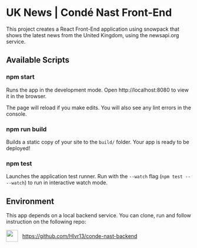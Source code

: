 # UK News | Condé Nast Front-End

This project creates a React Front-End application using snowpack
that shows the latest news from the United Kingdom, using the newsapi.org service.

## Available Scripts

### npm start

Runs the app in the development mode.
Open http://localhost:8080 to view it in the browser.

The page will reload if you make edits.
You will also see any lint errors in the console.

### npm run build

Builds a static copy of your site to the `build/` folder.
Your app is ready to be deployed!

### npm test

Launches the application test runner.
Run with the `--watch` flag (`npm test -- --watch`) to run in interactive watch mode.

## Environment

This app depends on a local backend service. You can clone, run and follow instruction on the following repo:

<div style="display:flex; align-items:center">
<img style="width:2rem; margin-right:12px" src="https://image.flaticon.com/icons/png/512/25/25231.png">
<a href="https://github.com/Hlvr13/conde-nast-backend" rel="noopener noreferrer">https://github.com/Hlvr13/conde-nast-backend</a>
</div>
